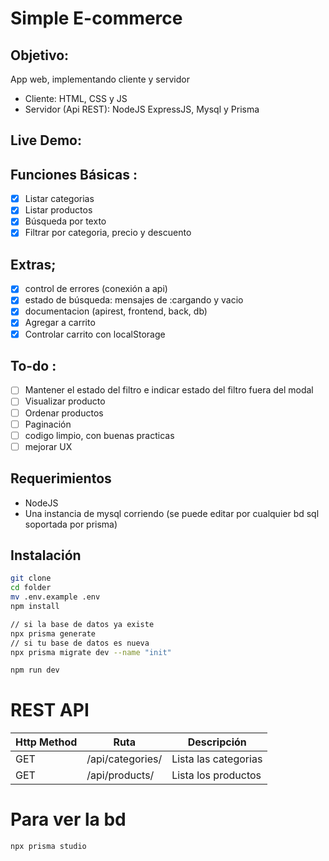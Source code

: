# Simple E-commerce

## Objetivo:

App web, implementando cliente y servidor

- Cliente: HTML, CSS y JS
- Servidor (Api REST): NodeJS ExpressJS, Mysql y Prisma

## Live Demo:

## Funciones Básicas :

- [x] Listar categorias
- [x] Listar productos
- [x] Búsqueda por texto
- [x] Filtrar por categoria, precio y descuento

## Extras;

- [x] control de errores (conexión a api)
- [x] estado de búsqueda: mensajes de :cargando y vacio
- [x] documentacion (apirest, frontend, back, db)
- [x] Agregar a carrito
- [x] Controlar carrito con localStorage

## To-do :

- [ ] Mantener el estado del filtro e indicar estado del filtro fuera del modal
- [ ] Visualizar producto
- [ ] Ordenar productos
- [ ] Paginación
- [ ] codigo limpio, con buenas practicas
- [ ] mejorar UX

## Requerimientos

- NodeJS
- Una instancia de mysql corriendo (se puede editar por cualquier bd sql soportada por prisma)

## Instalación

```bash
git clone
cd folder
mv .env.example .env
npm install

// si la base de datos ya existe
npx prisma generate
// si tu base de datos es nueva
npx prisma migrate dev --name "init"

npm run dev
```

# REST API

| Http Method | Ruta             | Descripción          |
| ----------- | ---------------- | -------------------- |
| GET         | /api/categories/ | Lista las categorias |
| GET         | /api/products/   | Lista los productos  |

# Para ver la bd

```bash
npx prisma studio
```
